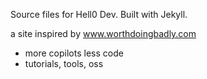 Source files for Hell0 Dev. Built with Jekyll.

a site inspired by www.worthdoingbadly.com

+ more copilots less code
+ tutorials, tools, oss








